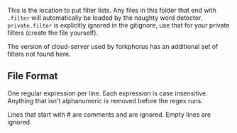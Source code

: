 This is the location to put filter lists. Any files in this folder that end with `.filter` will automatically be loaded by the naughty word detector. `private.filter` is explicitly ignored in the gitignore, use that for your private filters (create the file yourself).

The version of cloud-server used by forkphorus has an additional set of filters not found here.

## File Format

One regular expression per line. Each expression is case insensitive. Anything that isn't alphanumeric is removed before the regex runs.

Lines that start with # are comments and are ignored. Empty lines are ignored.
